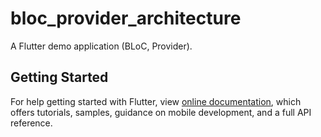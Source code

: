 # bloc_provider_architecture

A Flutter demo application (BLoC, Provider).

## Getting Started

For help getting started with Flutter, view 
[online documentation](https://flutter.dev/docs), which offers tutorials,
samples, guidance on mobile development, and a full API reference.
